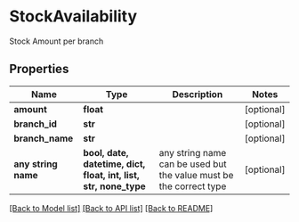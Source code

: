 # StockAvailability

Stock Amount per branch

## Properties
Name | Type | Description | Notes
------------ | ------------- | ------------- | -------------
**amount** | **float** |  | [optional] 
**branch_id** | **str** |  | [optional] 
**branch_name** | **str** |  | [optional] 
**any string name** | **bool, date, datetime, dict, float, int, list, str, none_type** | any string name can be used but the value must be the correct type | [optional]

[[Back to Model list]](../README.md#documentation-for-models) [[Back to API list]](../README.md#documentation-for-api-endpoints) [[Back to README]](../README.md)


